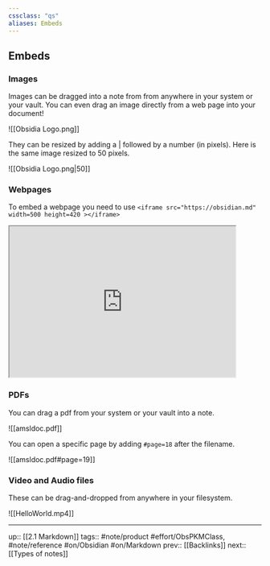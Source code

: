 ```yaml
---
cssclass: "qs"
aliases: Embeds
---
```

## Embeds

### Images
Images can be dragged into a note from from anywhere in your system or your vault. You can even drag an image directly from a web page into your document!

![[Obsidia Logo.png]]

They can be resized by adding a | followed by a number (in pixels). Here is the same image resized to 50 pixels.

![[Obsidia Logo.png|50]]


### Webpages

To embed a webpage you need to use 
```<iframe src="https://obsidian.md" width=500 height=420 ></iframe>```

<iframe src="https://obsidian.md" width=450 height=300 ></iframe>

### PDFs

You can drag a pdf from your system or your vault into a note.

![[amsldoc.pdf]]


You can open a specific page by adding `#page=18` after the filename.

![[amsldoc.pdf#page=19]]

### Video and Audio files

These can be drag-and-dropped from anywhere in your filesystem.

![[HelloWorld.mp4]]

---
up:: [[2.1 Markdown]]
tags:: #note/product #effort/ObsPKMClass, #note/reference #on/Obsidian #on/Markdown 
prev:: [[Backlinks]]
next:: [[Types of notes]]

